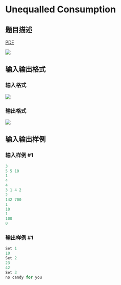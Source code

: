 # Unequalled Consumption

## 题目描述

[problemUrl]: https://uva.onlinejudge.org/index.php?option=com_onlinejudge&Itemid=8&category=242&page=show_problem&problem=3228

[PDF](https://uva.onlinejudge.org/external/120/p12076.pdf)

![](https://cdn.luogu.com.cn/upload/vjudge_pic/UVA12076/d78c704f394570f9da25a8e212927e1f3722dfcc.png)

## 输入输出格式

### 输入格式

![](https://cdn.luogu.com.cn/upload/vjudge_pic/UVA12076/5e5c375c90d5d26d180daaeebb47a641f6cd2fc8.png)

### 输出格式

![](https://cdn.luogu.com.cn/upload/vjudge_pic/UVA12076/05974abccddcb5a756140904985fd762a5396465.png)

## 输入输出样例

### 输入样例 #1

```cpp
3
5 5 10
1
4
4
3 1 4 2
2
142 700
1
10
1
100
0
```


### 输出样例 #1

```cpp
Set 1
10
Set 2
23
42
Set 3
no candy for you
```


